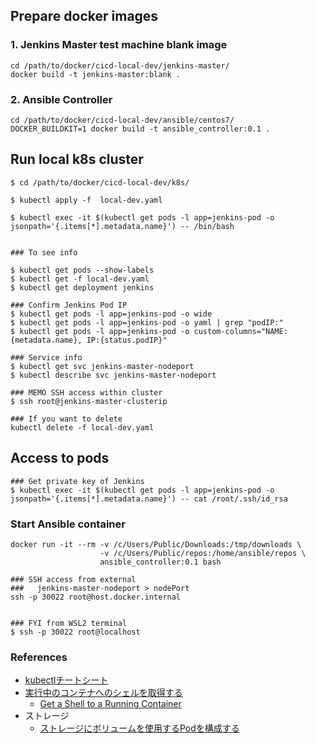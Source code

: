 
## Prepare docker images

### 1. Jenkins Master test machine blank image

```
cd /path/to/docker/cicd-local-dev/jenkins-master/
docker build -t jenkins-master:blank .
```

### 2. Ansible Controller

```
cd /path/to/docker/cicd-local-dev/ansible/centos7/
DOCKER_BUILDKIT=1 docker build -t ansible_controller:0.1 .
```


## Run local k8s cluster

```
$ cd /path/to/docker/cicd-local-dev/k8s/

$ kubectl apply -f  local-dev.yaml

$ kubectl exec -it $(kubectl get pods -l app=jenkins-pod -o jsonpath='{.items[*].metadata.name}') -- /bin/bash


### To see info

$ kubectl get pods --show-labels
$ kubectl get -f local-dev.yaml
$ kubectl get deployment jenkins

### Confirm Jenkins Pod IP
$ kubectl get pods -l app=jenkins-pod -o wide
$ kubectl get pods -l app=jenkins-pod -o yaml | grep "podIP:"
$ kubectl get pods -l app=jenkins-pod -o custom-columns="NAME:{metadata.name}, IP:{status.podIP}"

### Service info
$ kubectl get svc jenkins-master-nodeport
$ kubectl describe svc jenkins-master-nodeport

### MEMO SSH access within cluster
$ ssh root@jenkins-master-clusterip

### If you want to delete
kubectl delete -f local-dev.yaml
```

## Access to pods

```
### Get private key of Jenkins
$ kubectl exec -it $(kubectl get pods -l app=jenkins-pod -o jsonpath='{.items[*].metadata.name}') -- cat /root/.ssh/id_rsa

```

### Start Ansible container

```
docker run -it --rm -v /c/Users/Public/Downloads:/tmp/downloads \
                    -v /c/Users/Public/repos:/home/ansible/repos \
                    ansible_controller:0.1 bash

### SSH access from external
###   jenkins-master-nodeport > nodePort
ssh -p 30022 root@host.docker.internal


### FYI from WSL2 terminal
$ ssh -p 30022 root@localhost

```

### References

+ [kubectlチートシート](https://kubernetes.io/ja/docs/reference/kubectl/cheatsheet/)
+ [実行中のコンテナへのシェルを取得する](https://kubernetes.io/ja/docs/tasks/debug-application-cluster/get-shell-running-container/)
  + [Get a Shell to a Running Container](https://kubernetes.io/docs/tasks/debug-application-cluster/get-shell-running-container/)
+ ストレージ
  + [ストレージにボリュームを使用するPodを構成する](https://kubernetes.io/ja/docs/tasks/configure-pod-container/configure-volume-storage/)

